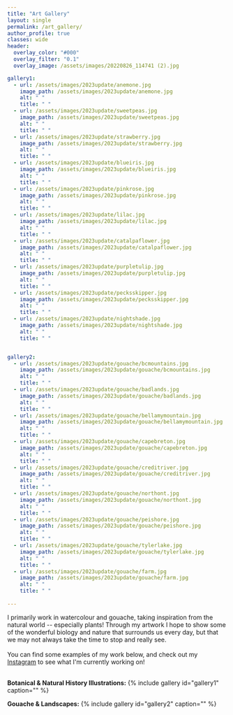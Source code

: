 ```yaml
---
title: "Art Gallery"
layout: single
permalink: /art_gallery/
author_profile: true
classes: wide
header:
  overlay_color: "#000"
  overlay_filter: "0.1"
  overlay_image: /assets/images/20220826_114741 (2).jpg

gallery1:
  - url: /assets/images/2023update/anemone.jpg
    image_path: /assets/images/2023update/anemone.jpg
    alt: " "
    title: " "
  - url: /assets/images/2023update/sweetpeas.jpg
    image_path: /assets/images/2023update/sweetpeas.jpg
    alt: " "
    title: " "
  - url: /assets/images/2023update/strawberry.jpg
    image_path: /assets/images/2023update/strawberry.jpg
    alt: " "
    title: " "
  - url: /assets/images/2023update/blueiris.jpg
    image_path: /assets/images/2023update/blueiris.jpg
    alt: " "
    title: " "
  - url: /assets/images/2023update/pinkrose.jpg
    image_path: /assets/images/2023update/pinkrose.jpg
    alt: " "
    title: " "
  - url: /assets/images/2023update/lilac.jpg
    image_path: /assets/images/2023update/lilac.jpg
    alt: " "
    title: " "
  - url: /assets/images/2023update/catalpaflower.jpg
    image_path: /assets/images/2023update/catalpaflower.jpg
    alt: " "
    title: " "
  - url: /assets/images/2023update/purpletulip.jpg
    image_path: /assets/images/2023update/purpletulip.jpg
    alt: " "
    title: " "
  - url: /assets/images/2023update/pecksskipper.jpg
    image_path: /assets/images/2023update/pecksskipper.jpg
    alt: " "
    title: " "
  - url: /assets/images/2023update/nightshade.jpg
    image_path: /assets/images/2023update/nightshade.jpg
    alt: " "
    title: " "


gallery2:
  - url: /assets/images/2023update/gouache/bcmountains.jpg
    image_path: /assets/images/2023update/gouache/bcmountains.jpg
    alt: " "
    title: " "
  - url: /assets/images/2023update/gouache/badlands.jpg
    image_path: /assets/images/2023update/gouache/badlands.jpg
    alt: " "
    title: " "
  - url: /assets/images/2023update/gouache/bellamymountain.jpg
    image_path: /assets/images/2023update/gouache/bellamymountain.jpg
    alt: " "
    title: " "
  - url: /assets/images/2023update/gouache/capebreton.jpg
    image_path: /assets/images/2023update/gouache/capebreton.jpg
    alt: " "
    title: " "
  - url: /assets/images/2023update/gouache/creditriver.jpg
    image_path: /assets/images/2023update/gouache/creditriver.jpg
    alt: " "
    title: " "
  - url: /assets/images/2023update/gouache/northont.jpg
    image_path: /assets/images/2023update/gouache/northont.jpg
    alt: " "
    title: " "
  - url: /assets/images/2023update/gouache/peishore.jpg
    image_path: /assets/images/2023update/gouache/peishore.jpg
    alt: " "
    title: " "
  - url: /assets/images/2023update/gouache/tylerlake.jpg
    image_path: /assets/images/2023update/gouache/tylerlake.jpg
    alt: " "
    title: " "
  - url: /assets/images/2023update/gouache/farm.jpg
    image_path: /assets/images/2023update/gouache/farm.jpg
    alt: " "
    title: " "
    
---
```


I primarily work in watercolour and gouache, taking inspiration from the natural world -- especially plants! Through my artwork I hope to show some of the wonderful biology and nature that surrounds us every day, but that we may not always take the time to stop and really see. <br><br> You can find some examples of my work below, and check out my [Instagram](https://www.instagram.com/we.vandrunen.art/) to see what I'm currently working on! <br><br> 

__Botanical & Natural History Illustrations:__
{% include gallery id="gallery1" caption="" %}

__Gouache & Landscapes:__
{% include gallery id="gallery2" caption="" %}
